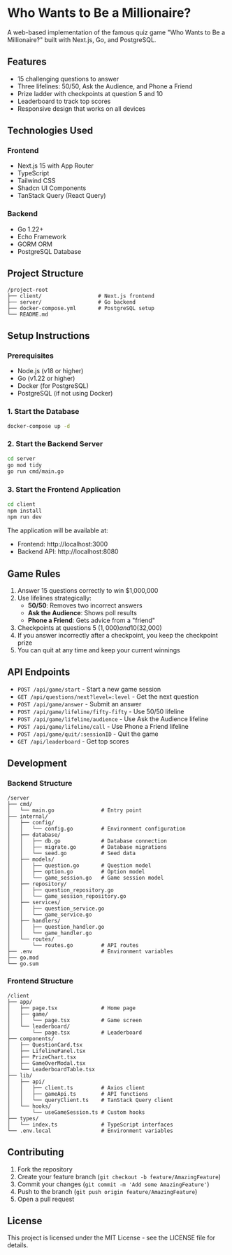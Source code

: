 # Who Wants to Be a Millionaire?

A web-based implementation of the famous quiz game "Who Wants to Be a Millionaire?" built with Next.js, Go, and PostgreSQL.

## Features

- 15 challenging questions to answer
- Three lifelines: 50/50, Ask the Audience, and Phone a Friend
- Prize ladder with checkpoints at question 5 and 10
- Leaderboard to track top scores
- Responsive design that works on all devices

## Technologies Used

### Frontend
- Next.js 15 with App Router
- TypeScript
- Tailwind CSS
- Shadcn UI Components
- TanStack Query (React Query)

### Backend
- Go 1.22+
- Echo Framework
- GORM ORM
- PostgreSQL Database

## Project Structure

```
/project-root
├── client/                  # Next.js frontend
├── server/                  # Go backend
├── docker-compose.yml       # PostgreSQL setup
└── README.md
```

## Setup Instructions

### Prerequisites
- Node.js (v18 or higher)
- Go (v1.22 or higher)
- Docker (for PostgreSQL)
- PostgreSQL (if not using Docker)

### 1. Start the Database

```bash
docker-compose up -d
```

### 2. Start the Backend Server

```bash
cd server
go mod tidy
go run cmd/main.go
```

### 3. Start the Frontend Application

```bash
cd client
npm install
npm run dev
```

The application will be available at:
- Frontend: http://localhost:3000
- Backend API: http://localhost:8080

## Game Rules

1. Answer 15 questions correctly to win $1,000,000
2. Use lifelines strategically:
   - **50/50**: Removes two incorrect answers
   - **Ask the Audience**: Shows poll results
   - **Phone a Friend**: Gets advice from a "friend"
3. Checkpoints at questions 5 ($1,000) and 10 ($32,000)
4. If you answer incorrectly after a checkpoint, you keep the checkpoint prize
5. You can quit at any time and keep your current winnings

## API Endpoints

- `POST /api/game/start` - Start a new game session
- `GET /api/questions/next?level=:level` - Get the next question
- `POST /api/game/answer` - Submit an answer
- `POST /api/game/lifeline/fifty-fifty` - Use 50/50 lifeline
- `POST /api/game/lifeline/audience` - Use Ask the Audience lifeline
- `POST /api/game/lifeline/call` - Use Phone a Friend lifeline
- `POST /api/game/quit/:sessionID` - Quit the game
- `GET /api/leaderboard` - Get top scores

## Development

### Backend Structure

```
/server
├── cmd/
│   └── main.go               # Entry point
├── internal/
│   ├── config/
│   │   └── config.go         # Environment configuration
│   ├── database/
│   │   ├── db.go             # Database connection
│   │   ├── migrate.go        # Database migrations
│   │   └── seed.go           # Seed data
│   ├── models/
│   │   ├── question.go       # Question model
│   │   ├── option.go         # Option model
│   │   └── game_session.go   # Game session model
│   ├── repository/
│   │   ├── question_repository.go
│   │   └── game_session_repository.go
│   ├── services/
│   │   ├── question_service.go
│   │   └── game_service.go
│   ├── handlers/
│   │   ├── question_handler.go
│   │   └── game_handler.go
│   └── routes/
│       └── routes.go         # API routes
├── .env                      # Environment variables
├── go.mod
└── go.sum
```

### Frontend Structure

```
/client
├── app/
│   ├── page.tsx              # Home page
│   ├── game/
│   │   └── page.tsx          # Game screen
│   └── leaderboard/
│       └── page.tsx          # Leaderboard
├── components/
│   ├── QuestionCard.tsx
│   ├── LifelinePanel.tsx
│   ├── PrizeChart.tsx
│   ├── GameOverModal.tsx
│   └── LeaderboardTable.tsx
├── lib/
│   ├── api/
│   │   ├── client.ts         # Axios client
│   │   ├── gameApi.ts        # API functions
│   │   └── queryClient.ts    # TanStack Query client
│   └── hooks/
│       └── useGameSession.ts # Custom hooks
├── types/
│   └── index.ts              # TypeScript interfaces
└── .env.local                # Environment variables
```

## Contributing

1. Fork the repository
2. Create your feature branch (`git checkout -b feature/AmazingFeature`)
3. Commit your changes (`git commit -m 'Add some AmazingFeature'`)
4. Push to the branch (`git push origin feature/AmazingFeature`)
5. Open a pull request

## License

This project is licensed under the MIT License - see the LICENSE file for details.